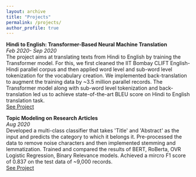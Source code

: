 ```yaml
---
layout: archive
title: "Projects"
permalink: /projects/
author_profile: true
---
```


**Hindi to English: Transformer-Based Neural Machine Translation** <br/>
_Feb 2020- Sep 2020_ <br/>
The project aims at translating texts from Hindi to English by training the Transformer model. For this, we first cleaned the IIT Bombay CLIFT English-Hindi parallel corpus and then applied word level and sub-word level tokenization for the vocabulary creation. We implemented back-translation to augment the training data by ~3.5 million parallel records. The Transformer model along with sub-word level tokenization and back-translation led us to achieve state-of-the-art BLEU score on Hindi to English translation task. <br/>
[See Project](https://github.com/Hardik27/Hindi-to-English-Transformer-Based-NMT)

**Topic Modeling on Research Articles** <br/>
_Aug 2020_ <br/>
Developed a multi-class classifier that takes 'Title' and 'Abstract' as the input and predicts the category to which it belongs it. Pre-processed the data to remove noise characters and then implemented stemming and lemmatization. Trained and compared the results of BERT, RoBerta, OVR Logistic Regression, Binary Relevance models. Achieved a mircro F1 score of 0.837 on the test data of ~9,000 records. <br/>
[See Project](https://github.com/Hardik27/Topic-Modeling-for-Research-Articles)
